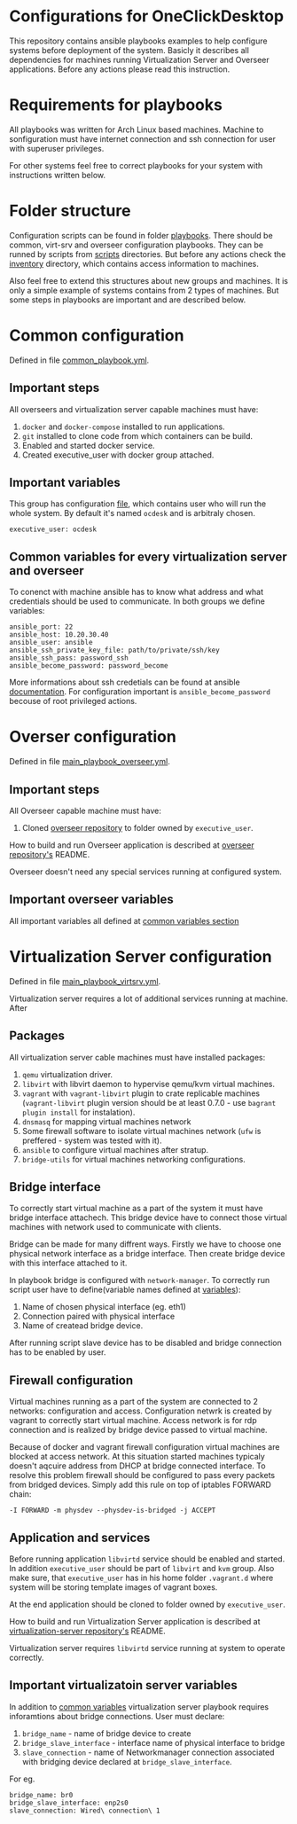 # Configurations for OneClickDesktop

This repository contains ansible playbooks examples to help configure systems before deployment of the system.
Basicly it describes all dependencies for machines running Virtualization Server and Overseer applications.
Before any actions please read this instruction.

# Requirements for playbooks

All playbooks was written for Arch Linux based machines.
Machine to sonfiguration must have internet connection and ssh connection for user with superuser privileges.

For other systems feel free to correct playbooks for your system with instructions written below.

# Folder structure

Configuration scripts can be found in folder [playbooks](playbooks). There should be common, virt-srv and overseer configuration playbooks.
They can be runned by scripts from [scripts](scripts) directories.
But before any actions check the [inventory](inventory) directory, which contains access information to machines.

Also feel free to extend this structures about new groups and machines. It is only a simple example of systems contains from 2 types of machines. But some steps in playbooks are important and are described below.

# Common configuration
Defined in file [common_playbook.yml](playbooks/common_playbook.yml).

## Important steps

All overseers and virtualization server capable machines must have:
1. `docker` and `docker-compose` installed to run applications.
2. `git` installed to clone code from which containers can be build.
3. Enabled and started docker service.
4. Created executive_user with docker group attached.

## Important variables

This group has configuration [file](inventory/group_vars/all.yml), which contains user who will run the whole system. By default it's named `ocdesk` and is arbitraly chosen.
```
executive_user: ocdesk
```

## Common variables for every virtualization server and overseer

To conenct with machine ansible has to know what address and what credentials should be used to communicate. In both groups we define variables:

```
ansible_port: 22
ansible_host: 10.20.30.40
ansible_user: ansible
ansible_ssh_private_key_file: path/to/private/ssh/key
ansible_ssh_pass: password_ssh
ansible_become_password: password_become
```

More informations about ssh credetials can be found at ansible [documentation](https://docs.ansible.com/ansible/latest/user_guide/connection_details.html). For configuration important is `ansible_become_password` becouse of root privileged actions.

# Overser configuration
Defined in file [main_playbook_overseer.yml](playbooks/overseer/main_playbook_overseer.yml).

## Important steps

All Overseer capable machine must have:
1. Cloned [overseer repository](https://github.com/one-click-desktop/overseer) to folder owned by `executive_user`.

How to build and run Overseer application is described at [overseer repository's](https://github.com/one-click-desktop/overseer) README.

Overseer doesn't need any special services running at configured system.

## Important overseer variables

All important variables all defined at [common variables section](#common-variables-for-every-virtualization-server-and-overseer)

# Virtualization Server configuration
Defined in file [main_playbook_virtsrv.yml](playbooks/virtsrv/main_playbook_virtsrv.yml).

Virtualization server requires a lot of additional services running at machine. After

## Packages

All virtualization server cable machines must have installed packages:
1. `qemu` virtualization driver.
2. `libvirt` with libvirt daemon to hypervise qemu/kvm virtual machines.
3. `vagrant` with `vagrant-libvirt` plugin to crate replicable machines (`vagrant-libvirt` plugin version should be at least 0.7.0 - use `bagrant plugin install` for instalation).
4. `dnsmasq` for mapping virtual machines network
5. Some firewall software to isolate virtual machines network (`ufw` is preffered - system was tested with it).
6. `ansible` to configure virtual machines after stratup.
7. `bridge-utils` for virtual machines networking configurations.

## Bridge interface
To correctly start virtual machine as a part of the system it must have bridge interface attachech. This bridge device have to connect those virtual machines with network used to communicate with clients.

Bridge can be made for many diffrent ways. Firstly we have to choose one physical network interface as a bridge interface. Then create bridge device with this interface attached to it.

In playbook bridge is configured with `network-manager`. To correctly run script user have to define(variable names defined at [variables](#important-virtualizatoin-server-variables)):
1. Name of chosen physical interface (eg. eth1)
2. Connection paired with physical interface
3. Name of createad bridge device.

After running script slave device has to be disabled and bridge connection has to be enabled by user.

## Firewall configuration

Virtual machines running as a part of the system are connected to 2 networks: configuration and access.
Configuration netwrk is created by vagrant to correctly start virtual machine.
Access network is for rdp connection and is realized by bridge device passed to virtual machine.

Because of docker and vagrant firewall configuration virtual machines are blocked at access network.
At this situation started machines typicaly doesn't aqcuire address from DHCP at bridge connected interface.
To resolve this problem firewall should be configured to pass every packets from bridged devices.
Simply add this rule on top of iptables FORWARD chain:
```
-I FORWARD -m physdev --physdev-is-bridged -j ACCEPT
```

## Application and services

Before running application `libvirtd` service should be enabled and started.
In addition `executive_user` should be part of `libvirt` and `kvm` group.
Also make sure, that `executive_user` has in his home folder `.vagrant.d` where system will be storing template images of vagrant boxes.

At the end application should be cloned to folder owned by `executive_user`.

How to build and run Virtualization Server application is described at [virtualization-server repository's](https://github.com/one-click-desktop/overseer) README.

Virtualization server requires `libvirtd` service running at system to operate correctly.


## Important virtualizatoin server variables

In addition to [common variables](#common-variables-for-every-virtualization-server-and-overseer) virtualization server playbook requires inforamtions about bridge connections.
User must declare:
1. `bridge_name` - name of bridge device to create
2. `bridge_slave_interface` - interface name of physical interface to bridge
3. `slave_connection` - name of Networkmanager connection associated with bridging device declared at `bridge_slave_interface`.

For eg.
```
bridge_name: br0
bridge_slave_interface: enp2s0
slave_connection: Wired\ connection\ 1
```
